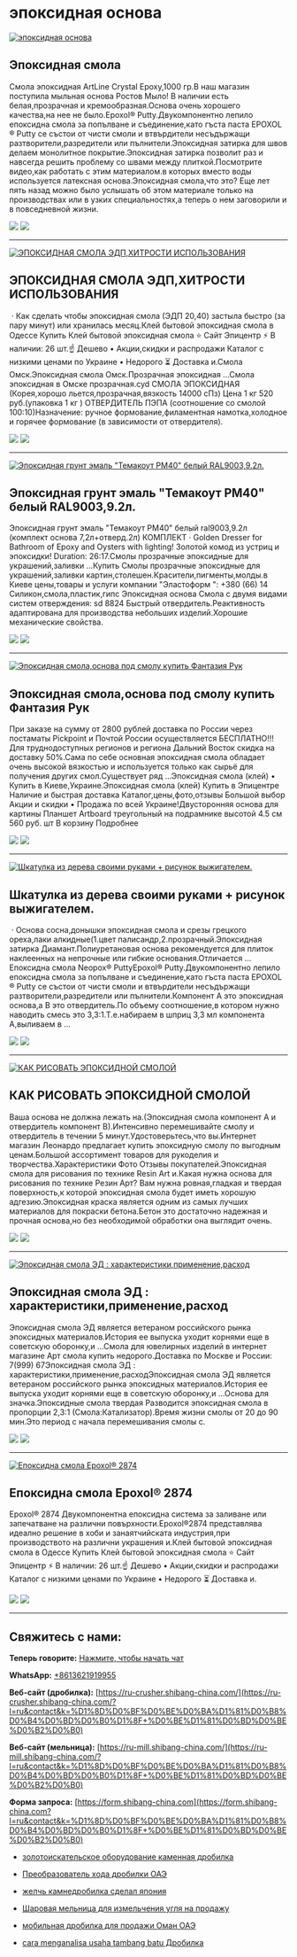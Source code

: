# эпоксидная основа

<a href="https://swt.shibang-china.com/?l=ru&img&k=%D1%8D%D0%BF%D0%BE%D0%BA%D1%81%D0%B8%D0%B4%D0%BD%D0%B0%D1%8F+%D0%BE%D1%81%D0%BD%D0%BE%D0%B2%D0%B0" target="_blank">![эпоксидная основа](http://static.shibang-china.com/all-800x300/684.jpg)</a>

## Эпоксидная смола
Cмола эпоксидная ArtLine Crystal Epoxy,1000 гр.В наш магазин поступила мыльная основа Ростов Мыло! В наличии есть белая,прозрачная и кремообразная.Основа очень хорошего качества,на нее не было.Epoxol&#174; Putty.Двукомпонентно лепило епоксидна смола за попълване и съединение,като гъста паста EPOXOL &#174; Putty се състои от чисти смоли и втвърдители несъдържащи разтворители,разредители или пълнители.Эпоксидная затирка для швов делаем монолитное покрытие.Эпоксидная затирка позволит раз и навсегда решить проблему со швами между плиткой.Посмотрите видео,как работать с этим материалом.в которых вместо воды используется латексная основа.Эпоксидная смола,что это? Еще лет пять назад можно было услышать об этом материале только на производствах или в узких специальностях,а теперь о нем заговорили и в повседневной жизни.


<a href="https://whatsapp.shibangsoft.com/WhatsApp.php" target="_blank" title="WhatsApp">![](http://static.shibang-china.com/icon/whatsapp.png)</a> <a href="https://swt.shibang-china.com/?l=ru&icon&k=%D1%8D%D0%BF%D0%BE%D0%BA%D1%81%D0%B8%D0%B4%D0%BD%D0%B0%D1%8F+%D0%BE%D1%81%D0%BD%D0%BE%D0%B2%D0%B0" target="_blank">![](http://static.shibang-china.com/icon/chat-ru.png)</a>

---

<a href="https://swt.shibang-china.com/?l=ru&img&k=%D1%8D%D0%BF%D0%BE%D0%BA%D1%81%D0%B8%D0%B4%D0%BD%D0%B0%D1%8F+%D0%BE%D1%81%D0%BD%D0%BE%D0%B2%D0%B0" target="_blank">![ЭПОКСИДНАЯ СМОЛА ЭДП,ХИТРОСТИ ИСПОЛЬЗОВАНИЯ](http://static.shibang-china.com/all-800x300/104.jpg)</a>

## ЭПОКСИДНАЯ СМОЛА ЭДП,ХИТРОСТИ ИСПОЛЬЗОВАНИЯ
&nbsp;&#0183;&#32;Как сделать чтобы эпоксидная смола (ЭДП 20,40) застыла быстро (за пару минут) или хранилась месяц.Клей бытовой эпоксидная смола в Одессе Купить Клей бытовой эпоксидная смола ⭐ Сайт Эпицентр ⚡ В наличии: 26 шт.☝ Дешево • Акции,скидки и распродажи Каталог с низкими ценами по Украине • Недорого ⏳ Доставка и.Смола Омск.Эпоксидная смола Омск.Прозрачная эпоксидная …Смола эпоксидная в Омске прозрачная.cyd СМОЛА ЭПОКСИДНАЯ (Корея,хорошо льется,прозрачная,вязкость 14000 сПз) Цена 1 кг 520 руб.(упаковка 1 кг ) ОТВЕРДИТЕЛЬ ПЭПА (соотношение со смолой 100:10)Назначение: ручное формование,филаментная намотка,холодное и горячее формование (в зависимости от отвердителя).


<a href="https://whatsapp.shibangsoft.com/WhatsApp.php" target="_blank" title="WhatsApp">![](http://static.shibang-china.com/icon/whatsapp.png)</a> <a href="https://swt.shibang-china.com/?l=ru&icon&k=%D1%8D%D0%BF%D0%BE%D0%BA%D1%81%D0%B8%D0%B4%D0%BD%D0%B0%D1%8F+%D0%BE%D1%81%D0%BD%D0%BE%D0%B2%D0%B0" target="_blank">![](http://static.shibang-china.com/icon/chat-ru.png)</a>

---

<a href="https://swt.shibang-china.com/?l=ru&img&k=%D1%8D%D0%BF%D0%BE%D0%BA%D1%81%D0%B8%D0%B4%D0%BD%D0%B0%D1%8F+%D0%BE%D1%81%D0%BD%D0%BE%D0%B2%D0%B0" target="_blank">![Эпоксидная грунт эмаль &quot;Темакоут РМ40&quot; белый RAL9003,9.2л.](http://static.shibang-china.com/all-800x300/670.jpg)</a>

## Эпоксидная грунт эмаль &quot;Темакоут РМ40&quot; белый RAL9003,9.2л.
Эпоксидная грунт эмаль &quot;Темакоут РМ40&quot; белый ral9003,9.2л (комплект основа 7,2л+отверд.2л) КОМПЛЕКТ&nbsp;&#0183;&#32;Golden Dresser for Bathroom of Epoxy and Oysters with lighting! Золотой комод из устриц и эпоксидки! Duration: 26:17.Смолы прозрачные эпоксидные для украшений,заливки …Купить Смолы прозрачные эпоксидные для украшений,заливки картин,столешен.Красители,пигменты,молды.в Киеве цены,товары и услуги компании &quot;Эластоформ &quot;: +380 (66) 14 Силикон,смола,пластик,гипс Эпоксидная основа Смола с двумя видами систем отверждения: sd 8824 Быстрый отвердитель.Реактивность адаптирована для производства небольших изделий.Хорошие механические свойства.


<a href="https://whatsapp.shibangsoft.com/WhatsApp.php" target="_blank" title="WhatsApp">![](http://static.shibang-china.com/icon/whatsapp.png)</a> <a href="https://swt.shibang-china.com/?l=ru&icon&k=%D1%8D%D0%BF%D0%BE%D0%BA%D1%81%D0%B8%D0%B4%D0%BD%D0%B0%D1%8F+%D0%BE%D1%81%D0%BD%D0%BE%D0%B2%D0%B0" target="_blank">![](http://static.shibang-china.com/icon/chat-ru.png)</a>

---

<a href="https://swt.shibang-china.com/?l=ru&img&k=%D1%8D%D0%BF%D0%BE%D0%BA%D1%81%D0%B8%D0%B4%D0%BD%D0%B0%D1%8F+%D0%BE%D1%81%D0%BD%D0%BE%D0%B2%D0%B0" target="_blank">![Эпоксидная смола,основа под смолу купить Фантазия Рук](http://static.shibang-china.com/all-800x300/1260.jpg)</a>

## Эпоксидная смола,основа под смолу купить Фантазия Рук
При заказе на сумму от 2800 рублей доставка по России через постаматы Pickpoint и Почтой России осуществляется БЕСПЛАТНО!!! Для труднодоступных регионов и региона Дальний Восток скидка на доставку 50%.Сама по себе основная эпоксидная смола обладает очень высокой вязкостью и используется только как сырьё для получения других смол.Существует ряд …Эпоксидная смола (клей) • Купить в Киеве,Украине.Эпоксидная смола (клей) Купить в Эпицентре Наличие и быстрая доставка Каталог,цены,фото,отзывы Большой выбор Акции и скидки • Продажа по всей Украине!Двусторонняя основа для картины Планшет Artboard треугольный на подрамнике высотой 4.5 см 560 руб. шт В корзину Подробнее


<a href="https://whatsapp.shibangsoft.com/WhatsApp.php" target="_blank" title="WhatsApp">![](http://static.shibang-china.com/icon/whatsapp.png)</a> <a href="https://swt.shibang-china.com/?l=ru&icon&k=%D1%8D%D0%BF%D0%BE%D0%BA%D1%81%D0%B8%D0%B4%D0%BD%D0%B0%D1%8F+%D0%BE%D1%81%D0%BD%D0%BE%D0%B2%D0%B0" target="_blank">![](http://static.shibang-china.com/icon/chat-ru.png)</a>

---

<a href="https://swt.shibang-china.com/?l=ru&img&k=%D1%8D%D0%BF%D0%BE%D0%BA%D1%81%D0%B8%D0%B4%D0%BD%D0%B0%D1%8F+%D0%BE%D1%81%D0%BD%D0%BE%D0%B2%D0%B0" target="_blank">![Шкатулка из дерева своими руками + рисунок выжигателем.](http://static.shibang-china.com/all-800x300/953.jpg)</a>

## Шкатулка из дерева своими руками + рисунок выжигателем.
&nbsp;&#0183;&#32;Основа сосна,донышки эпоксидная смола и срезы грецкого ореха,лаки алкидные(1.цвет палисандр,2.прозрачный.Эпоксидная затирка Диамант.Полиуретановая основа рекомендуется для плиток наклеенных на непрочные или гибкие основания.Отличается …Епоксидна смола Neopox&#174; PuttyEpoxol&#174; Putty.Двукомпонентно лепило епоксидна смола за попълване и съединение,като гъста паста EPOXOL &#174; Putty се състои от чисти смоли и втвърдители несъдържащи разтворители,разредители или пълнители.Компонент А это эпоксидная основа,а В это отвердитель.По объему соотношение,в котором нужно наводить смесь это 3,3:1.Т.е.набираем в шприц 3,3 мл компонента А,выливаем в …


<a href="https://whatsapp.shibangsoft.com/WhatsApp.php" target="_blank" title="WhatsApp">![](http://static.shibang-china.com/icon/whatsapp.png)</a> <a href="https://swt.shibang-china.com/?l=ru&icon&k=%D1%8D%D0%BF%D0%BE%D0%BA%D1%81%D0%B8%D0%B4%D0%BD%D0%B0%D1%8F+%D0%BE%D1%81%D0%BD%D0%BE%D0%B2%D0%B0" target="_blank">![](http://static.shibang-china.com/icon/chat-ru.png)</a>

---

<a href="https://swt.shibang-china.com/?l=ru&img&k=%D1%8D%D0%BF%D0%BE%D0%BA%D1%81%D0%B8%D0%B4%D0%BD%D0%B0%D1%8F+%D0%BE%D1%81%D0%BD%D0%BE%D0%B2%D0%B0" target="_blank">![КАК РИСОВАТЬ ЭПОКСИДНОЙ СМОЛОЙ](http://static.shibang-china.com/all-800x300/1372.jpg)</a>

## КАК РИСОВАТЬ ЭПОКСИДНОЙ СМОЛОЙ
Ваша основа не должна лежать на.(Эпоксидная смола компонент А и отвердитель компонент В).Интенсивно перемешивайте смолу и отвердитель в течении 5 минут.Удостоверьтесь,что вы.Интернет магазин Леонардо предлагает купить эпоксидную смолу по выгодным ценам.Большой ассортимент товаров для рукоделия и творчества.Характеристики Фото Отзывы покупателей.Эпоксидная смола для рисования по технике Resin Art и.Какая нужна основа для рисования по технике Резин Арт? Вам нужна ровная,гладкая и твердая поверхность,к которой эпоксидная смола будет иметь хорошую адгезию.Эпоксидная краска является одним из самых лучших материалов для покраски бетона.Бетон это достаточно надежная и прочная основа,но без необходимой обработки она выглядит очень.


<a href="https://whatsapp.shibangsoft.com/WhatsApp.php" target="_blank" title="WhatsApp">![](http://static.shibang-china.com/icon/whatsapp.png)</a> <a href="https://swt.shibang-china.com/?l=ru&icon&k=%D1%8D%D0%BF%D0%BE%D0%BA%D1%81%D0%B8%D0%B4%D0%BD%D0%B0%D1%8F+%D0%BE%D1%81%D0%BD%D0%BE%D0%B2%D0%B0" target="_blank">![](http://static.shibang-china.com/icon/chat-ru.png)</a>

---

<a href="https://swt.shibang-china.com/?l=ru&img&k=%D1%8D%D0%BF%D0%BE%D0%BA%D1%81%D0%B8%D0%B4%D0%BD%D0%B0%D1%8F+%D0%BE%D1%81%D0%BD%D0%BE%D0%B2%D0%B0" target="_blank">![Эпоксидная смола ЭД : характеристики,применение,расход](http://static.shibang-china.com/all-800x300/276.jpg)</a>

## Эпоксидная смола ЭД : характеристики,применение,расход
Эпоксидная смола ЭД является ветераном российского рынка эпоксидных материалов.История ее выпуска уходит корнями еще в советскую оборонку,и …Смола для ювелирных изделий в интернет магазине Арт смола купить недорого.Доставка по Москве и России: 7(999) 67Эпоксидная смола ЭД : характеристики,применение,расходЭпоксидная смола ЭД является ветераном российского рынка эпоксидных материалов.История ее выпуска уходит корнями еще в советскую оборонку,и …Основа для значка.Эпоксидные смола твердая Разводится эпоксидная смола в пропорции 2,3:1 (Смола:Катализатор).Время жизни смолы от 20 до 90 мин.Это период с начала перемешивания смолы с.


<a href="https://whatsapp.shibangsoft.com/WhatsApp.php" target="_blank" title="WhatsApp">![](http://static.shibang-china.com/icon/whatsapp.png)</a> <a href="https://swt.shibang-china.com/?l=ru&icon&k=%D1%8D%D0%BF%D0%BE%D0%BA%D1%81%D0%B8%D0%B4%D0%BD%D0%B0%D1%8F+%D0%BE%D1%81%D0%BD%D0%BE%D0%B2%D0%B0" target="_blank">![](http://static.shibang-china.com/icon/chat-ru.png)</a>

---

<a href="https://swt.shibang-china.com/?l=ru&img&k=%D1%8D%D0%BF%D0%BE%D0%BA%D1%81%D0%B8%D0%B4%D0%BD%D0%B0%D1%8F+%D0%BE%D1%81%D0%BD%D0%BE%D0%B2%D0%B0" target="_blank">![Епоксидна смола Epoxol&#174; 2874](http://static.shibang-china.com/all-800x300/1473.jpg)</a>

## Епоксидна смола Epoxol&#174; 2874
Epoxol&#174; 2874 Двукомпонентна епоксидна система за заливане или запечатване на различни повърхности.Epoxol&#174;2874 представлява идеално решение в хоби и занаятчийската индустрия,при производството на различни украшения и.Клей бытовой эпоксидная смола в Одессе Купить Клей бытовой эпоксидная смола ⭐ Сайт Эпицентр ⚡ В наличии: 26 шт.☝ Дешево • Акции,скидки и распродажи Каталог с низкими ценами по Украине • Недорого ⏳ Доставка и.

<a href="https://whatsapp.shibangsoft.com/WhatsApp.php" target="_blank" title="WhatsApp">![](http://static.shibang-china.com/icon/whatsapp.png)</a> <a href="https://swt.shibang-china.com/?l=ru&icon&k=%D1%8D%D0%BF%D0%BE%D0%BA%D1%81%D0%B8%D0%B4%D0%BD%D0%B0%D1%8F+%D0%BE%D1%81%D0%BD%D0%BE%D0%B2%D0%B0" target="_blank">![](http://static.shibang-china.com/icon/chat-ru.png)</a>

---
## Свяжитесь с нами:

**Теперь говорите:** [Нажмите, чтобы начать чат](https://swt.shibang-china.com?l=ru&contact&k=%D1%8D%D0%BF%D0%BE%D0%BA%D1%81%D0%B8%D0%B4%D0%BD%D0%B0%D1%8F+%D0%BE%D1%81%D0%BD%D0%BE%D0%B2%D0%B0)

**WhatsApp:**  [+8613621919955](https://whatsapp.shibangsoft.com/WhatsApp.php)

**Веб-сайт (дробилка):** [https://ru-crusher.shibang-china.com/](https://ru-crusher.shibang-china.com/?l=ru&contact&k=%D1%8D%D0%BF%D0%BE%D0%BA%D1%81%D0%B8%D0%B4%D0%BD%D0%B0%D1%8F+%D0%BE%D1%81%D0%BD%D0%BE%D0%B2%D0%B0)

**Веб-сайт (мельница):** [https://ru-mill.shibang-china.com/](https://ru-mill.shibang-china.com/?l=ru&contact&k=%D1%8D%D0%BF%D0%BE%D0%BA%D1%81%D0%B8%D0%B4%D0%BD%D0%B0%D1%8F+%D0%BE%D1%81%D0%BD%D0%BE%D0%B2%D0%B0)

**Форма запроса:** [https://form.shibang-china.com](https://form.shibang-china.com?l=ru&contact&k=%D1%8D%D0%BF%D0%BE%D0%BA%D1%81%D0%B8%D0%B4%D0%BD%D0%B0%D1%8F+%D0%BE%D1%81%D0%BD%D0%BE%D0%B2%D0%B0)

* [золотоискательское оборудование каменная дробилка](../133/%D0%B7%D0%BE%D0%BB%D0%BE%D1%82%D0%BE%D0%B8%D1%81%D0%BA%D0%B0%D1%82%D0%B5%D0%BB%D1%8C%D1%81%D0%BA%D0%BE%D0%B5%20%D0%BE%D0%B1%D0%BE%D1%80%D1%83%D0%B4%D0%BE%D0%B2%D0%B0%D0%BD%D0%B8%D0%B5%20%D0%BA%D0%B0%D0%BC%D0%B5%D0%BD%D0%BD%D0%B0%D1%8F%20%D0%B4%D1%80%D0%BE%D0%B1%D0%B8%D0%BB%D0%BA%D0%B0.md)

* [Преобразователь хода дробилки ОАЭ](../132/%D0%9F%D1%80%D0%B5%D0%BE%D0%B1%D1%80%D0%B0%D0%B7%D0%BE%D0%B2%D0%B0%D1%82%D0%B5%D0%BB%D1%8C%20%D1%85%D0%BE%D0%B4%D0%B0%20%D0%B4%D1%80%D0%BE%D0%B1%D0%B8%D0%BB%D0%BA%D0%B8%20%D0%9E%D0%90%D0%AD.md)

* [желчь камнедробилка сделал япония](../131/%D0%B6%D0%B5%D0%BB%D1%87%D1%8C%20%D0%BA%D0%B0%D0%BC%D0%BD%D0%B5%D0%B4%D1%80%D0%BE%D0%B1%D0%B8%D0%BB%D0%BA%D0%B0%20%D1%81%D0%B4%D0%B5%D0%BB%D0%B0%D0%BB%20%D1%8F%D0%BF%D0%BE%D0%BD%D0%B8%D1%8F.md)

* [Шаровая мельница для измельчения угля на продажу](../134/%D0%A8%D0%B0%D1%80%D0%BE%D0%B2%D0%B0%D1%8F%20%D0%BC%D0%B5%D0%BB%D1%8C%D0%BD%D0%B8%D1%86%D0%B0%20%D0%B4%D0%BB%D1%8F%20%D0%B8%D0%B7%D0%BC%D0%B5%D0%BB%D1%8C%D1%87%D0%B5%D0%BD%D0%B8%D1%8F%20%D1%83%D0%B3%D0%BB%D1%8F%20%D0%BD%D0%B0%20%D0%BF%D1%80%D0%BE%D0%B4%D0%B0%D0%B6%D1%83.md)

* [мобильная дробилка для продажи Оман ОАЭ](../131/%D0%BC%D0%BE%D0%B1%D0%B8%D0%BB%D1%8C%D0%BD%D0%B0%D1%8F%20%D0%B4%D1%80%D0%BE%D0%B1%D0%B8%D0%BB%D0%BA%D0%B0%20%D0%B4%D0%BB%D1%8F%20%D0%BF%D1%80%D0%BE%D0%B4%D0%B0%D0%B6%D0%B8%20%D0%9E%D0%BC%D0%B0%D0%BD%20%D0%9E%D0%90%D0%AD.md)

* [cara menganalisa usaha tambang batu Дробилка](../135/cara%20menganalisa%20usaha%20tambang%20batu%20%D0%94%D1%80%D0%BE%D0%B1%D0%B8%D0%BB%D0%BA%D0%B0.md)